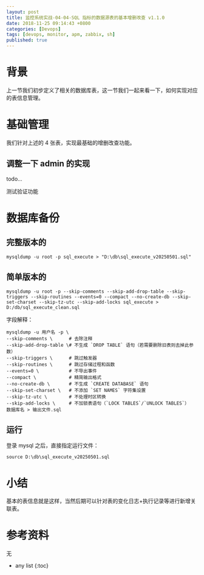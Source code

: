 ```yaml
---
layout: post
title: 监控系统实战-04-04-SQL 指标的数据源表的基本增删改查 v1.1.0
date: 2018-11-25 09:14:43 +0800
categories: [Devops]
tags: [devops, monitor, apm, zabbix, sh]
published: true
---
```


# 背景

上一节我们初步定义了相关的数据库表，这一节我们一起来看一下，如何实现对应的表信息管理。


# 基础管理

我们针对上述的 4 张表，实现最基础的增删改查功能。

## 调整一下 admin 的实现

todo...

测试验证功能

# 数据库备份


## 完整版本的

```
mysqldump -u root -p sql_execute > "D:\db\sql_execute_v20250501.sql"
```

## 简单版本的

```
mysqldump -u root -p --skip-comments --skip-add-drop-table --skip-triggers --skip-routines --events=0 --compact --no-create-db --skip-set-charset --skip-tz-utc --skip-add-locks sql_execute > D:/db/sql_execute_clean.sql
```

字段解释：

```
mysqldump -u 用户名 -p \
--skip-comments \      # 去除注释
--skip-add-drop-table \# 不生成 `DROP TABLE` 语句（若需要删除旧表则去掉此参数）
--skip-triggers \      # 跳过触发器
--skip-routines \      # 跳过存储过程和函数
--events=0 \           # 不导出事件
--compact \            # 精简输出格式
--no-create-db \       # 不生成 `CREATE DATABASE` 语句
--skip-set-charset \   # 不添加 `SET NAMES` 字符集设置
--skip-tz-utc \        # 不处理时区转换
--skip-add-locks \     # 不加锁表语句（`LOCK TABLES`/`UNLOCK TABLES`）
数据库名 > 输出文件.sql
```

## 运行

登录 mysql 之后，直接指定运行文件：

```
source D:\db\sql_execute_v20250501.sql
```

# 小结

基本的表信息就是这样，当然后期可以针对表的变化日志+执行记录等进行新增关联表。

# 参考资料

无

* any list
{:toc}
